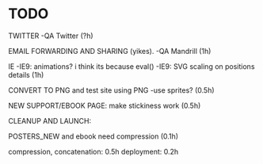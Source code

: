 TODO
=====

TWITTER
-QA Twitter
(?h)

EMAIL FORWARDING AND SHARING (yikes).
-QA Mandrill
(1h)

IE
-IE9: animations? i think its because eval()
-IE9: SVG scaling on positions details
(1h)


CONVERT TO PNG and test site using PNG
-use sprites?
(0.5h)


NEW SUPPORT/EBOOK PAGE: make stickiness work
(0.5h)

CLEANUP AND LAUNCH:

POSTERS_NEW and ebook need compression
(0.1h)

compression, concatenation: 0.5h
deployment: 0.2h